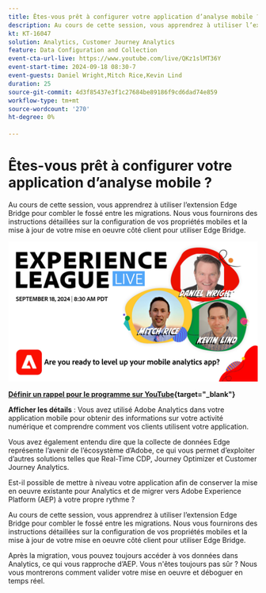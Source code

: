 ```yaml
---
title: Êtes-vous prêt à configurer votre application d’analyse mobile ?
description: Au cours de cette session, vous apprendrez à utiliser l’extension Edge Bridge pour combler le fossé entre les migrations. Nous vous fournirons des instructions détaillées sur la configuration de vos propriétés mobiles et la mise à jour de votre mise en oeuvre côté client pour utiliser Edge Bridge.
kt: KT-16047
solution: Analytics, Customer Journey Analytics
feature: Data Configuration and Collection
event-cta-url-live: https://www.youtube.com/live/QKz1slMT36Y
event-start-time: 2024-09-18 08:30-7
event-guests: Daniel Wright,Mitch Rice,Kevin Lind
duration: 25
source-git-commit: 4d3f85437e3f1c27684be89186f9cd6dad74e859
workflow-type: tm+mt
source-wordcount: '270'
ht-degree: 0%

---
```


# Êtes-vous prêt à configurer votre application d’analyse mobile ?

Au cours de cette session, vous apprendrez à utiliser l’extension Edge Bridge pour combler le fossé entre les migrations. Nous vous fournirons des instructions détaillées sur la configuration de vos propriétés mobiles et la mise à jour de votre mise en oeuvre côté client pour utiliser Edge Bridge.

[![ExL LIVE 28 août 2024](assets/WebBanner-09-18-2024.jpg)](https://www.youtube.com/live/QKz1slMT36Y)

**[Définir un rappel pour le programme sur YouTube](https://www.youtube.com/live/QKz1slMT36Y){target="_blank"}**

**Afficher les détails** :
Vous avez utilisé Adobe Analytics dans votre application mobile pour obtenir des informations sur votre activité numérique et comprendre comment vos clients utilisent votre application.

Vous avez également entendu dire que la collecte de données Edge représente l’avenir de l’écosystème d’Adobe, ce qui vous permet d’exploiter d’autres solutions telles que Real-Time CDP, Journey Optimizer et Customer Journey Analytics.

Est-il possible de mettre à niveau votre application afin de conserver la mise en oeuvre existante pour Analytics et de migrer vers Adobe Experience Platform (AEP) à votre propre rythme ?

Au cours de cette session, vous apprendrez à utiliser l’extension Edge Bridge pour combler le fossé entre les migrations. Nous vous fournirons des instructions détaillées sur la configuration de vos propriétés mobiles et la mise à jour de votre mise en oeuvre côté client pour utiliser Edge Bridge.

Après la migration, vous pouvez toujours accéder à vos données dans Analytics, ce qui vous rapproche d’AEP. Vous n&#39;êtes toujours pas sûr ? Nous vous montrerons comment valider votre mise en oeuvre et déboguer en temps réel.
